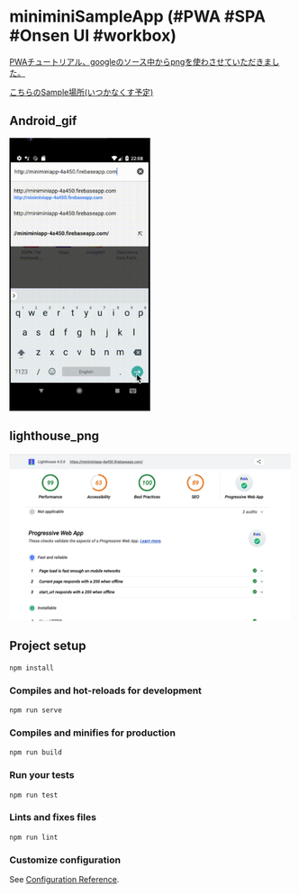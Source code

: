 # miniminiSampleApp (#PWA #SPA #Onsen UI #workbox)
[PWAチュートリアル、googleのソース中からpngを使わさせていただきました。](https://codelabs.developers.google.com/codelabs/your-first-pwapp-ja/#1)

[こちらのSample場所(いつかなくす予定)](https://miniminiapp-4a450.firebaseapp.com/)

## Android_gif
<img width="250" alt="lookAndroid" src="https://github.com/sachiko-kame/onsenUISamplewithVue/blob/develop/minidemo.gif">

## lighthouse_png
<img width="500" alt="lighthouseSample" src="https://github.com/sachiko-kame/onsenUISamplewithVue/blob/develop/sample.png">

## Project setup
```
npm install
```

### Compiles and hot-reloads for development
```
npm run serve
```

### Compiles and minifies for production
```
npm run build
```

### Run your tests
```
npm run test
```

### Lints and fixes files
```
npm run lint
```

### Customize configuration
See [Configuration Reference](https://cli.vuejs.org/config/).
